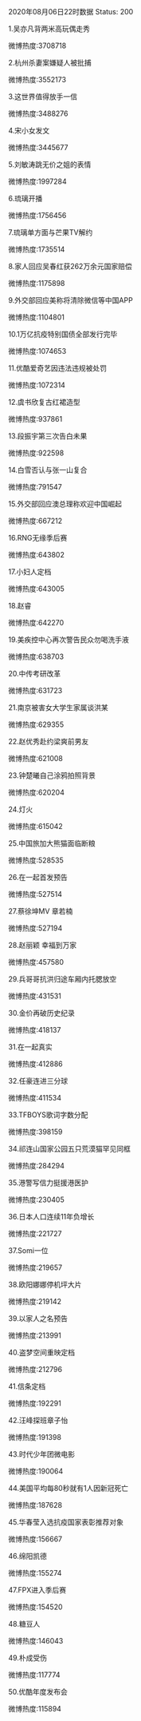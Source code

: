 2020年08月06日22时数据
Status: 200

1.吴亦凡背两米高玩偶走秀

微博热度:3708718

2.杭州杀妻案嫌疑人被批捕

微博热度:3552173

3.这世界值得放手一信

微博热度:3488276

4.宋小女发文

微博热度:3445677

5.刘敏涛跳无价之姐的表情

微博热度:1997284

6.琉璃开播

微博热度:1756456

7.琉璃单方面与芒果TV解约

微博热度:1735514

8.家人回应吴春红获262万余元国家赔偿

微博热度:1175898

9.外交部回应美称将清除微信等中国APP

微博热度:1104801

10.1万亿抗疫特别国债全部发行完毕

微博热度:1074653

11.优酷爱奇艺因违法违规被处罚

微博热度:1072314

12.虞书欣复古红裙造型

微博热度:937861

13.段振宇第三次告白未果

微博热度:922598

14.白雪否认与张一山复合

微博热度:791547

15.外交部回应澳总理称欢迎中国崛起

微博热度:667212

16.RNG无缘季后赛

微博热度:643802

17.小妇人定档

微博热度:643005

18.赵睿

微博热度:642270

19.美疾控中心再次警告民众勿喝洗手液

微博热度:638703

20.中传考研改革

微博热度:631723

21.南京被害女大学生家属谈洪某

微博热度:629355

22.赵优秀赴约梁爽前男友

微博热度:621008

23.钟楚曦自己涂鸦拍照背景

微博热度:620204

24.灯火

微博热度:615042

25.中国旅加大熊猫面临断粮

微博热度:528535

26.在一起首发预告

微博热度:527514

27.蔡徐坤MV 章若楠

微博热度:527194

28.赵丽颖 幸福到万家

微博热度:457580

29.兵哥哥抗洪归途车厢内托腮放空

微博热度:431531

30.金价再破历史纪录

微博热度:418137

31.在一起真实

微博热度:412886

32.任豪连进三分球

微博热度:411534

33.TFBOYS歌词字数分配

微博热度:398159

34.祁连山国家公园五只荒漠猫罕见同框

微博热度:284294

35.港警写信力挺援港医护

微博热度:230405

36.日本人口连续11年负增长

微博热度:221727

37.Somi一位

微博热度:219657

38.欧阳娜娜停机坪大片

微博热度:219142

39.以家人之名预告

微博热度:213991

40.盗梦空间重映定档

微博热度:212796

41.信条定档

微博热度:192291

42.汪峰探班章子怡

微博热度:191398

43.时代少年团微电影

微博热度:190064

44.美国平均每80秒就有1人因新冠死亡

微博热度:187628

45.华春莹入选抗疫国家表彰推荐对象

微博热度:156667

46.绵阳凯德

微博热度:155274

47.FPX进入季后赛

微博热度:154520

48.糖豆人

微博热度:146043

49.朴成受伤

微博热度:117774

50.优酷年度发布会

微博热度:115894

